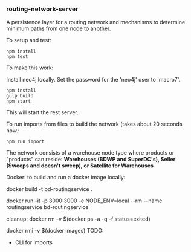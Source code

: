 ### routing-network-server

A persistence layer for a routing network and mechanisms to determine minimum paths from one node to another.

To setup and test:

```
npm install
npm test
```

To make this work:

Install neo4j locally.  Set the password for the 'neo4j' user to 'macro7'.

```
npm install
gulp build
npm start
```

This will start the rest server.

To run imports from files to build the network (takes about 20 seconds now.:

`npm run import`

The network consists of a warehouse node type where products or "products" can reside: 
**Warehouses (BDWP and SuperDC's), Seller (Sweeps and doesn't sweep), or Satellite for Warehouses**

Docker: to build and run a docker image locally:

docker build -t bd-routingservice .

docker run -it -p 3000:3000 -e NODE_ENV=local --rm --name routingservice bd-routingservice

cleanup: 
docker rm -v $(docker ps -a -q -f status=exited)

docker rmi -v $(docker images)
TODO:

* CLI for imports


